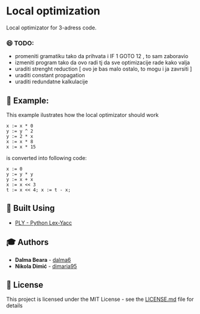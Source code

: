 # Local optimization 

Local optimizator for 3-adress code.

### :smile: TODO: 
* promeniti gramatiku tako da prihvata i IF 1 GOTO 12 , to sam zaboravio 
* izmeniti program tako da ovo radi tj da sve optimizacije rade kako valja
* uraditi strenght reduction [ ovo je bas malo ostalo, to mogu i ja zavrsiti ] 
* uraditi constant propagation
* uraditi redundatne kalkulacije


## :muscle: Example: 
This example ilustrates how the local optimizator should work
```
x := x * 0 
y := y ^ 2 
y := 2 * x 
x := x * 8 
x := x * 15
```
is converted into following code:

```
x := 0
y := y * y
y := x + x
x := x << 3
t := x << 4; x := t - x;
```

## :wrench: Built Using
* [PLY - Python Lex-Yacc](https://github.com/dabeaz/ply)

## :mortar_board: Authors

* **Dalma Beara** - [dalma6](https://github.com/dalma6/)
* **Nikola Dimić** -  [dimaria95](https://github.com/dimaria95/)

## :book: License

This project is licensed under the MIT License - see the [LICENSE.md](LICENSE.md) file for details
